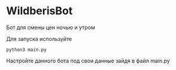 # WildberisBot
Бот для смены цен ночью и утром

Для запуска используйте

```
python3 main.py
```

Настройте данного бота под свои данные зайдя в файл main.py
